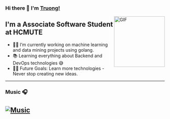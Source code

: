 ### Hi there 👋 I'm [Truong!](https://github.com/truong-ne)

<img align="right" alt="GIF" height="160px" src="https://media.giphy.com/media/Ah3zHH7hvsSB2/giphy.gif" />

## I'm a Associate Software Student at HCMUTE

- 👨‍💻 I’m currently working on machine learning and data mining projects using golang.
- 📚 Learning everything about Backend and DevOps technologies 😅
- 💪🏼 Future Goals: Learn more technologies - Never stop creating new ideas.

---
### Music 🎧
[![Music](https://media.tenor.com/Q24CQkBWtoAAAAAd/mix-mixi.gif)](https://www.youtube.com/watch?v=R8CRG6iFi-Q)
---
